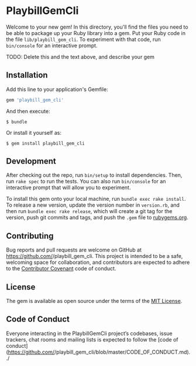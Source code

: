 # PlaybillGemCli

Welcome to your new gem! In this directory, you'll find the files you need to be able to package up your Ruby library into a gem. Put your Ruby code in the file `lib/playbill_gem_cli`. To experiment with that code, run `bin/console` for an interactive prompt.

TODO: Delete this and the text above, and describe your gem

## Installation

Add this line to your application's Gemfile:

```ruby
gem 'playbill_gem_cli'
```

And then execute:

    $ bundle

Or install it yourself as:

    $ gem install playbill_gem_cli


## Development

After checking out the repo, run `bin/setup` to install dependencies. Then, run `rake spec` to run the tests. You can also run `bin/console` for an interactive prompt that will allow you to experiment.

To install this gem onto your local machine, run `bundle exec rake install`. To release a new version, update the version number in `version.rb`, and then run `bundle exec rake release`, which will create a git tag for the version, push git commits and tags, and push the `.gem` file to [rubygems.org](https://rubygems.org).

## Contributing

Bug reports and pull requests are welcome on GitHub at https://github.com/<github username>/playbill_gem_cli. This project is intended to be a safe, welcoming space for collaboration, and contributors are expected to adhere to the [Contributor Covenant](http://contributor-covenant.org) code of conduct.

## License

The gem is available as open source under the terms of the [MIT License](https://opensource.org/licenses/MIT).

## Code of Conduct

Everyone interacting in the PlaybillGemCli project’s codebases, issue trackers, chat rooms and mailing lists is expected to follow the [code of conduct](https://github.com/<github username>/playbill_gem_cli/blob/master/CODE_OF_CONDUCT.md).
./